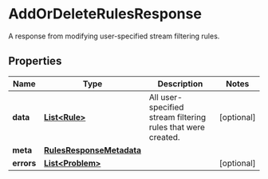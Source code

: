 

# AddOrDeleteRulesResponse

A response from modifying user-specified stream filtering rules.

## Properties

Name | Type | Description | Notes
------------ | ------------- | ------------- | -------------
**data** | [**List&lt;Rule&gt;**](Rule.md) | All user-specified stream filtering rules that were created. |  [optional]
**meta** | [**RulesResponseMetadata**](RulesResponseMetadata.md) |  | 
**errors** | [**List&lt;Problem&gt;**](Problem.md) |  |  [optional]



